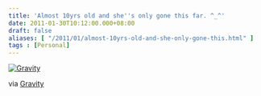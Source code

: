 ```yaml
---
title: 'Almost 10yrs old and she''s only gone this far. ^_^'
date: 2011-01-30T10:12:00.000+08:00
draft: false
aliases: [ "/2011/01/almost-10yrs-old-and-she-only-gone-this.html" ]
tags : [Personal]
---
```


  
[![Gravity](http://jon.doblados.net/wp-content/uploads/2011/01/Gravity1.jpg.scaled10001-300x225.jpg)](http://jon.doblados.net/wp-content/uploads/2011/01/Gravity1.jpg.scaled10001.jpg)  

  

  
  

via [Gravity](http://mobileways.de/gravity)